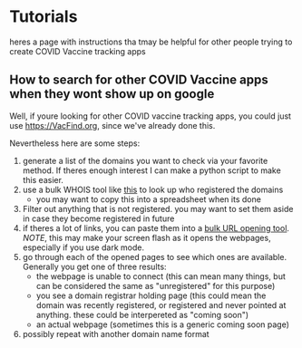 ---
---
# Tutorials

heres a page with instructions tha tmay be helpful for other people trying to create COVID Vaccine tracking apps


## How to search for other COVID Vaccine apps when they wont show up on google

Well, if youre looking for other COVID vaccine tracking apps, you could just use https://VacFind.org, since we've already done this.


Nevertheless here are some steps:

1. generate a list of the domains you want to check via your favorite method. If theres enough interest I can make a python script to make this easier.
2. use a bulk WHOIS tool like [this](https://www.bulkseotools.com/bulk-whois-lookup.php) to look up who registered the domains
   - you may want to copy this into a spreadsheet when its done
3. Filter out anything that is not registered. you may want to set them aside in case they become registered in future
4. if theres a lot of links, you can paste them into a [bulk URL opening tool](https://www.10bestseo.com/url-opener/). *NOTE*, this may make your screen flash as it opens the webpages, especially if you use dark mode.
5. go through each of the opened pages to see which ones are available. Generally you get one of three results:
	- the webpage is unable to connect (this can mean many things, but can be considered the same as "unregistered" for this purpose)
	- you see a domain registrar holding page (this could mean the domain was recently registered, or registered and never pointed at anything. these could be interpereted as "coming soon")
	- an actual webpage (sometimes this is a generic coming soon page)
6. possibly repeat with another domain name format
